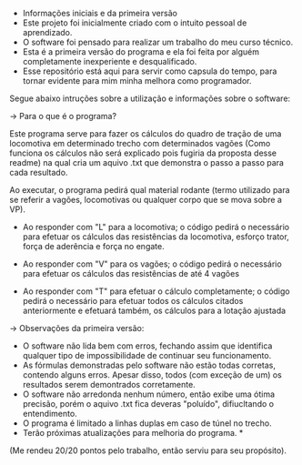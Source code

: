 * Informações iniciais e da primeira versão
* Este projeto foi inicialmente criado com o intuito pessoal de aprendizado.
* O software foi pensado para realizar um trabalho do meu curso técnico.
* Esta é a primeira versão do programa e ela foi feita por alguém completamente inexperiente e desqualificado.
* Esse repositório está aqui para servir como capsula do tempo, para tornar evidente para mim minha melhora como programador.

Segue abaixo intruções sobre a utilização e informações sobre o software:

-> Para o que é o programa?

Este programa serve para fazer os cálculos do quadro de tração de uma locomotiva em determinado trecho com determinados vagões
(Como funciona os cálculos não será explicado pois fugiria da proposta desse readme) na qual cria um aquivo .txt que demonstra o passo a passo para cada resultado.

Ao executar, o programa pedirá qual material rodante (termo utilizado para se referir a vagões, locomotivas ou qualquer corpo que se mova sobre a VP).

* Ao responder com "L" para a locomotiva; o código pedirá o necessário para efetuar os cálculos das resistências da locomotiva, esforço trator, força de aderência e força no engate.

* Ao responder com "V" para os vagões; o código pedirá o necessário para efetuar os cálculos das resistências de até 4 vagões

* Ao responder com "T" para efetuar o cálculo completamente; o código pedirá o necessário para efetuar todos os cálculos citados anteriormente e efetuará também, os cálculos para a lotação ajustada

-> Observações da primeira versão:

* O software não lida bem com erros, fechando assim que identifica qualquer tipo de impossibilidade de continuar seu funcionamento.
* As fórmulas demonstradas pelo software não estão todas corretas, contendo alguns erros. Apesar disso, todos (com exceção de um) os resultados serem demontrados corretamente.
* O software não arredonda nenhum número, então exibe uma ótima precisão, porém o aquivo .txt fica deveras "poluído", difiucltando o entendimento.
* O programa é limitado a linhas duplas em caso de túnel no trecho.
* Terão próximas atualizações para melhoria do programa. *

(Me rendeu 20/20 pontos pelo trabalho, então serviu para seu propósito).
